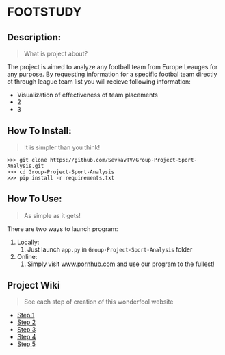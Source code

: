 # FOOTSTUDY

## Description:
> What is project about?

The project is aimed to analyze any football team from Europe Leauges for any purpose.
By requesting information for a specific footbal team directly ot through league team list you will recieve following information:
* Visualization of effectiveness of team placements
* 2
* 3
## How To Install:
> It is simpler than you think!
```
>>> git clone https://github.com/SevkavTV/Group-Project-Sport-Analysis.git
>>> cd Group-Project-Sport-Analysis
>>> pip install -r requirements.txt
```
## How To Use:
> As simple as it gets!

There are two ways to launch program:
1. Locally:
    1. Just launch `app.py` in `Group-Project-Sport-Analysis` folder
2. Online:
    1. Simply visit www.pornhub.com and use our program to the fullest!
## Project Wiki
> See each step of creation of this wonderfool website
* [Step 1](https://github.com/SevkavTV/Group-Project-Sport-Analysis/wiki/%D0%94%D0%BE%D0%BC%D0%B0%D1%88%D0%BD%D1%94-%D0%B7%D0%B0%D0%B2%D0%B4%D0%B0%D0%BD%D0%BD%D1%8F-%D0%BD%D0%BE%D0%BC%D0%B5%D1%80-1.)
* [Step 2](https://github.com/SevkavTV/Group-Project-Sport-Analysis/wiki/%D0%94%D0%BE%D0%BC%D0%B0%D1%88%D0%BD%D1%94-%D0%B7%D0%B0%D0%B2%D0%B4%D0%B0%D0%BD%D0%BD%D1%8F-%D0%BD%D0%BE%D0%BC%D0%B5%D1%80-2.)
* [Step 3](https://github.com/SevkavTV/Group-Project-Sport-Analysis/wiki/%D0%94%D0%BE%D0%BC%D0%B0%D1%88%D0%BD%D1%94-%D0%B7%D0%B0%D0%B2%D0%B4%D0%B0%D0%BD%D0%BD%D1%8F-%D0%BD%D0%BE%D0%BC%D0%B5%D1%80-3.)
* [Step 4](https://github.com/SevkavTV/Group-Project-Sport-Analysis/wiki/%D0%94%D0%BE%D0%BC%D0%B0%D1%88%D0%BD%D1%94-%D0%B7%D0%B0%D0%B2%D0%B4%D0%B0%D0%BD%D0%BD%D1%8F-%D0%BD%D0%BE%D0%BC%D0%B5%D1%80-4.)
* [Step 5](https://github.com/SevkavTV/Group-Project-Sport-Analysis/wiki/%D0%94%D0%BE%D0%BC%D0%B0%D1%88%D0%BD%D1%94-%D0%B7%D0%B0%D0%B2%D0%B4%D0%B0%D0%BD%D0%BD%D1%8F-%D0%BD%D0%BE%D0%BC%D0%B5%D1%80-5.)
